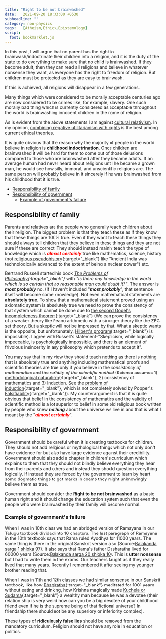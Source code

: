 ```yaml
---
title: "Right to be not brainwashed"
date:   2021-09-20 18:33:00 +0530
subheadline: ""
category: non-physics
tags:   [Atheism,Ethics,Epistemology]
script:
  foot: bookmarklet.js
---
```

In this post, I will argue that no parent has the right to brainwash/indoctrinate their children into a religion, and it is the duty of the state to do everything to make sure that no child is brainwashed. If they become adult, then they can read all religions and believe in whatever nonsense they want, as everyone has the right to freedom of religion. But children must be protected as they are easy to brainwash.
<!--more-->

If this is achieved, all religions will disappear in a few generations.

Many things which were considered to be morally acceptable centuries ago are now considered to be crimes like, for example, slavery. One such morally bad thing which is currently considered as acceptable throughout the world is brainwashing innocent children in the name of religion.

As is evident from the above statements I am against <a href="https://en.wikipedia.org/wiki/Cultural_relativism" target="_blank">cultural relativism</a>. In my opinion, <a href="https://en.wikipedia.org/wiki/Negative_utilitarianism#Combining_negative_utilitarianism_with_rights" target="_blank">combining negative utilitarianism with rights</a> is the best among current ethical theories.

It is quite obvious that the reason why the majority of people in the world believe in religion is **childhood indoctrination**. Once children are brainwashed it will be hard for them to come out of those delusions compared to those who are brainwashed after they became adults. If an average human had never heard about religions until he became a grown man, he would see how silly, immoral, and unscientific religions are. The same person will probably believe in it sincerely if he was brainwashed from his childhood that it is true.<br>
- [Responsibility of family](#responsibility-of-family)<br>
- [Responsibility of government](#responsibility-of-government)
    - [Example of government's failure](#example-of-governments-failure)

## Responsibility of family

Parents and relatives are the people who generally teach children about their religion. The biggest problem is that they teach these as if they know that these things are 100% true. Even if they want to teach these things they should always tell children that they believe in these things and they are not sure if these are correct. They should instead mainly teach the type of knowledge which is <span style="color:red">***almost certainly***</span> true like mathematics, science, history (not [religious pseudohistory](https://en.wikipedia.org/wiki/Pseudohistory#Hinduism){:target="_blank"} like "Ancient India was technologically advanced to the extent of being a nuclear power") etc.

Bertrand Russell started his book *[The Problems of Philosophy](https://books.google.co.in/books?id=F3CABBiwm6wC&newbks=0&pg=PA9#v=onepage&q&f=false){:target="_blank"}* with *"Is there any knowledge in the world which is so certain that no reasonable man could doubt it?"*. The answer is ***most probably*** no. (If I haven't included "***most probably***", that sentence itself will become some knowledge). Not even mathematical statements are **absolutely true**. To show that a mathematical statement proved using an axiomatic system is absolutely true we need to prove the consistency of that system which cannot be done due to [the second Gödel's incompleteness theorem](https://en.wikipedia.org/wiki/G%C3%B6del%27s_incompleteness_theorems#Second_incompleteness_theorem){:target="_blank"} (We can prove the consistency of a weaker theory like Peano arithmetic with a stronger theory like the ZFC set theory. But a skeptic will not be impressed by that. What a skeptic wants is the opposite, but unfortunately, [Hilbert's program](https://en.wikipedia.org/wiki/Hilbert%27s_program){:target="_blank"} is impossible). I agree with Russell's statement-"Skepticism, while logically impeccable, is psychologically impossible, and there is an element of frivolous insincerity in any philosophy which pretends to accept it".

You may say that in my view they should teach nothing as there is nothing that is absolutely true and anything including mathematical proofs and scientific theories are true only if you believe in the *consistency of mathematics* and the *validity of the scientific method* (Science assumes 1) [methodological naturalism](https://rationalwiki.org/wiki/Methodological_naturalism){:target="_blank"}, 2) consistency of mathematics and 3) Induction. See the [problem of induction](https://en.wikipedia.org/wiki/Problem_of_induction){:target="_blank"}, which is not completely solved by Popper's [Falsifiability](https://en.wikipedia.org/wiki/Falsifiability){:target="_blank"}). My counterargument is that it is quite obvious that belief in the consistency of mathematics and the validity of scientific method is a lot superior to belief in some old religious book written by people who knew ***nothing*** about the universe we live in and that is what I meant by the "<span style="color:red">***almost certainly***</span>".

## Responsibility of government

Government should be careful when it is creating textbooks for children. They should not add religious or mythological things which not only don't have evidence for but also have large evidence against their credibility. Government should also add a chapter in children's curriculum which explains to them that they should not blindly believe everything they hear from their parents and others and instead they should question everything logically. If instead they are forced by the government to learn by heart some dogmatic things to get marks in exams they might unknowingly believe them as true.

Government should consider the **Right to be not brainwashed** as a basic human right and it should change the education system such that even the people who were brainwashed by their family will become normal.

### Example of government's failure

When I was in 10th class we had an abridged version of Ramayana in our Telugu textbook divided into 10 chapters. The last paragraph of Ramayana in the 10th textbook says that Rama ruled Ayodhya for 11000 years. The same thing is there in the original Sanskrit version also (Source:<a href="https://sanskritdocuments.org/sites/valmikiramayan/baala/sarga1/balasans1.htm#Verse97" target="_blank">Balakanda sarga 1 shloka 97</a>). It also says that Rama's father Dasharatha lived for 60000 years (Source:<a href="https://sanskritdocuments.org/sites/valmikiramayan/baala/sarga20/balasans20.htm#Verse10" target="_blank">Balakanda sarga 20 shloka 10</a>). This is **utter nonsense** but I had to write them in the exams. Our teachers taught as if they really lived that many years. Recently I remembered it after seeing my younger brother reading that.

When I was in 11th and 12th classes we had similar nonsense in our Sanskrit textbook, like how [Bhagiratha](https://en.wikipedia.org/wiki/Bhagiratha#Bhag%C4%ABrathaprayatnam){:target="_blank"} meditated for 1001 years without eating and drinking, how Krishna magically made [Kuchela or Sudama](https://en.wikipedia.org/wiki/Sudama#Legend){:target="_blank"} a wealthy man because he was a devotee (their relation ship is very weird how can you be a big devotee of your childhood friend even if he is the supreme being of that fictional universe? In friendship there should not be any superiory or inferiority complex).

These types of **ridiculously false lies** should be removed from the mandatory curriculum. Religion should not have any role in education or politics.